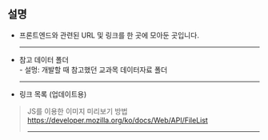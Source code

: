 ## 설명
<ul>
  <li>프론트엔드와 관련된 URL 및 링크를 한 곳에 모아둔 곳입니다.</li>
  <hr />
  <li> 참고 데이터 폴더</li>
  - 설멍: 개발할 때 참고했던 교과목 데이터자료 폴더
  <hr />
  <li>링크 목록 (업데이트용)</li>
</ul> 

> JS를 이용한 이미지 미리보기 방법
>https://developer.mozilla.org/ko/docs/Web/API/FileList
><hr />
